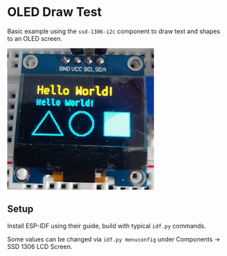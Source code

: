 # OLED Draw Test

Basic example using the `ssd-1306-i2c` component to draw text and shapes to an OLED screen.

![Screenshot of this test project.](./OLED_drawtest_screen.png)

## Setup

Install ESP-IDF using their guide, build with typical `idf.py` commands.

Some values can be changed via `idf.py menuconfig` under Components -> SSD 1306 LCD Screen.